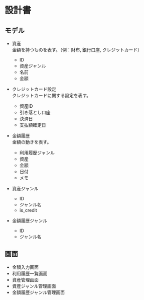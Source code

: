 #   設計書
##  モデル
-   資産  
    金額を持つものを表す。（例：財布, 銀行口座, クレジットカード）
    -   ID
    -   資産ジャンル
    -   名前
    -   金額

-   クレジットカード設定  
    クレジットカードに関する設定を表す。
    -   資産ID
    -   引き落とし口座
    -   決済日
    -   支払額確定日

-   金額履歴  
    金額の動きを表す。
    -   利用履歴ジャンル
    -   資産
    -   金額
    -   日付
    -   メモ

-   資産ジャンル
    -   ID
    -   ジャンル名
    -   is_credit

-   金額履歴ジャンル
    -   ID
    -   ジャンル名

## 画面
-   金額入力画面
-   利用履歴一覧画面
-   資産管理画面
-   資産ジャンル管理画面
-   金額履歴ジャンル管理画面